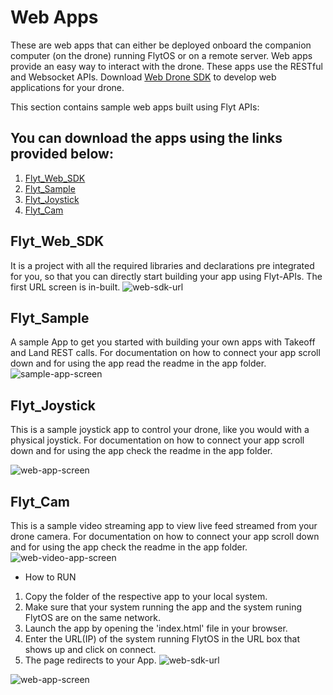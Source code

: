 # Web Apps
These are web apps that can either be deployed onboard the companion computer (on the drone) running FlytOS or on a remote server. Web apps provide an easy way to interact with the drone. These apps use the RESTful and Websocket APIs. Download [Web Drone SDK](https://github.com/flytbase/flytsamples/tree/master/Web-Apps/Flyt_Web_SDK) to develop web applications for your drone.

This section contains sample web apps built using Flyt APIs:

## You can download the apps using the links provided below:
1. [Flyt_Web_SDK](https://flyt.blob.core.windows.net/flytos/downloads/sdk/Flyt_Web_SDK.zip)
2. [Flyt_Sample](https://minhaskamal.github.io/DownGit/#/home?url=https://github.com/flytbase/flytsamples/tree/master/WebApps/Flyt_Sample)
3. [Flyt_Joystick](https://minhaskamal.github.io/DownGit/#/home?url=https://github.com/flytbase/flytsamples/tree/master/WebApps/Flyt_Joystick)
4. [Flyt_Cam](https://minhaskamal.github.io/DownGit/#/home?url=https://github.com/flytbase/flytsamples/tree/master/WebApps/Flyt_Cam)

## Flyt_Web_SDK
It is a project with all the required libraries and declarations pre integrated for you, so that you can directly start building your app using Flyt-APIs. The first URL screen is in-built.
![web-sdk-url](https://cloud.githubusercontent.com/assets/6880872/24096572/371ea004-0d88-11e7-8603-eabaa27bc81d.png)


## Flyt_Sample
A sample App to get you started with building your own apps with Takeoff and Land REST calls. For documentation on how to connect your app scroll down and for using the app read the readme in the app folder.
![sample-app-screen](https://cloud.githubusercontent.com/assets/6880872/24096630/703a6846-0d88-11e7-8a1f-a85f575be406.png)


## Flyt_Joystick
This is a sample joystick app to control your drone, like you would with a physical joystick. For documentation on how to connect your app scroll down and for using the app check the readme in the app folder.

  ![web-app-screen](https://cloud.githubusercontent.com/assets/6880872/24096551/18c80258-0d88-11e7-9d3c-4704748b5a2b.png)


## Flyt_Cam
This is a sample video streaming app to view live feed streamed from your drone camera. For documentation on how to connect your app scroll down and for using the app check the readme in the app folder.
![web-video-app-screen](https://cloud.githubusercontent.com/assets/6880872/24096608/587888e6-0d88-11e7-90e9-4bf801339b15.png)


* How to RUN

1. Copy the folder of the respective app to your local system.
2. Make sure that your system running the app and the system runing FlytOS are on the same network.
3. Launch the app by opening the 'index.html' file in your browser.
4. Enter the URL(IP) of the system running FlytOS in the URL box that shows up and click on connect.
5. The page redirects to your App.
![web-sdk-url](https://cloud.githubusercontent.com/assets/6880872/24096572/371ea004-0d88-11e7-8603-eabaa27bc81d.png)

![web-app-screen](https://cloud.githubusercontent.com/assets/6880872/24096551/18c80258-0d88-11e7-9d3c-4704748b5a2b.png)
